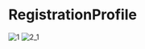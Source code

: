 # RegistrationProfile
![1](https://user-images.githubusercontent.com/97618068/223498604-22386e1f-2ecb-4007-80d4-cc5f41d0c96d.gif)
![2_1](https://user-images.githubusercontent.com/97618068/223499279-1b90048a-ac3b-4d7a-a400-6167cefe6cac.gif)

